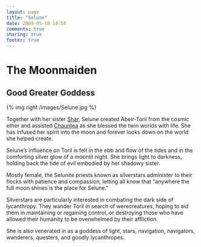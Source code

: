 ```yaml
---
layout: page
title: "Selune"
date: 2009-05-10 14:56
comments: true
sharing: true
footer: true
---
```

# The Moonmaiden
## Good Greater Goddess

{% img right /images/Selune.jpg %}

Together with her sister [Shar](/campaigns/toee/deities/Shar.html), Selune created Abeir-Toril from the cosmic ether and assisted [Chauntea](/campaigns/toee/deities/Chauntea.html) as she blessed the twin worlds with life. She has infused her spirit into the moon and forever looks down on the world she helped create.

Selune’s influence on Toril is felt in the ebb and flow of the tides and in the comforting silver glow of a moonlit night. She brings light to darkness, holding back the tide of evil embodied by her shadowy sister.

Mostly female, the Selunite priests known as silverstars administer to their flocks with patience and compassion, letting all know that "anywhere the full moon shines is the place for Selune."

Silverstars are particularly interested in combating the dark side of lycanthropy. They wander Toril in search of werecreatures, hoping to aid them in maintaining or regaining control, or destroying those who have allowed their humanity to be overwhelmed by their affliction.

She is also venerated in as a goddess of light, stars, navigation, navigators, wanderers, questers, and goodly lycanthropes.